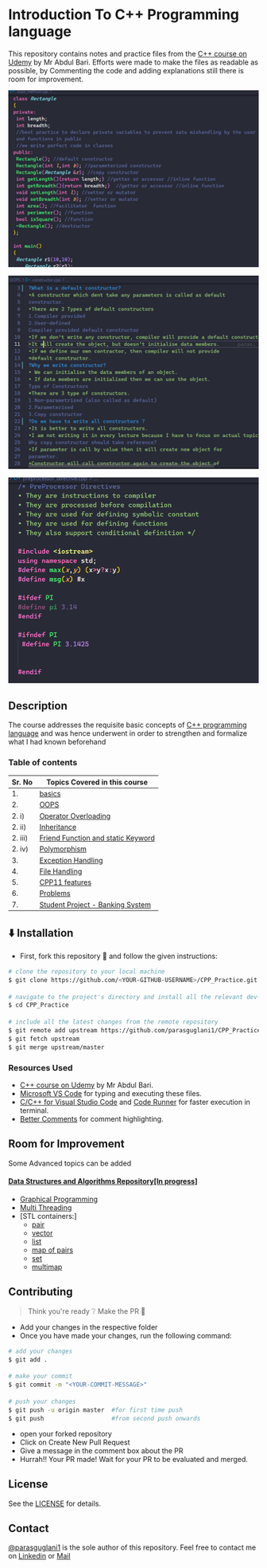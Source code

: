# Introduction To C++ Programming language

This repository contains notes and practice files from the [C++ course on Udemy](https://www.udemy.com/course/cpp-deep-dive/) by Mr Abdul Bari.
Efforts were made to make the files as readable as possible, by Commenting the code and adding explanations still there is room for improvement.

![img](./Screenshots/OOPS_Methods.png)

![img](./Screenshots/Constructors.png)

![img](./Screenshots/preprocessor_Directives.png)


## Description

The course addresses the requisite basic concepts of [C++ programming language](https://en.wikipedia.org/wiki/C%2B%2B) and was hence underwent in order to strengthen and formalize what I had known beforehand

### Table of contents


|Sr. No| Topics Covered in this course |
|-|-|
| 1.   | [basics](./basics)                |
|2.| [OOPS](./OOPS)                    |
| 2. i)|[Operator Overloading](./OOPS/operator_overloading)             |
| 2. ii)|[Inheritance](./OOPS/inheritance)             |
| 2. iii)|[Friend Function and static Keyword](./OOPS/friend_and_static/friend_class)             |
| 2. iv)|[Polymorphism](./OOPS/polymorphism/)             |
| 3. |[Exception Handling](./exception_handling/)               |
| 4. | [File Handling](./file%20handling/)                    |
| 5. |[CPP11 features](./CPP11%20features/)                   |
| 6. |[Problems](/practice%20problems/)                         |
| 7. |[Student Project - Banking System](./Project/banking_system.cpp) |





## :arrow_down: Installation

- First, fork this repository :fork_and_knife: and follow the given instructions:

```bash
# clone the repository to your local machine
$ git clone https://github.com/<YOUR-GITHUB-USERNAME>/CPP_Practice.git

# navigate to the project's directory and install all the relevant dev-dependencies
$ cd CPP_Practice

# include all the latest changes from the remote repository
$ git remote add upstream https://github.com/parasguglani1/CPP_Practice
$ git fetch upstream
$ git merge upstream/master
```



### Resources Used

- [C++ course on Udemy](https://www.udemy.com/course/cpp-deep-dive/) by Mr Abdul Bari.
- [Microsoft VS Code](https://code.visualstudio.com/) for typing and executing these files.
- [C/C++ for Visual Studio Code](https://github.com/Microsoft/vscode-cpptools) and [Code Runner](https://github.com/formulahendry/vscode-code-runner) for faster execution in terminal.
- [Better Comments](https://github.com/aaron-bond/better-comments) for comment highlighting.

## Room for Improvement
Some Advanced topics can be added

#### [Data Structures and Algorithms Repository[In progress]](https://github.com/parasguglani1/DSA_Practice)

- [Graphical Programming]()
- [Multi Threading]()
- [STL containers:]
    - [pair](https://www.geeksforgeeks.org/pair-in-cpp-stl/)
    - [vector](https://www.geeksforgeeks.org/vector-in-cpp-stl/)
    - [list](https://www.geeksforgeeks.org/list-cpp-stl/)
    - [map of pairs](https://www.geeksforgeeks.org/map-pairs-stl/)
    - [set ](https://www.geeksforgeeks.org/set-in-cpp-stl/)
    - [multimap](https://www.geeksforgeeks.org/multimap-associative-containers-the-c-standard-template-library-stl/)

## Contributing

> Think you're ready :grey_question: Make the PR :tropical_drink:

- Add your changes in the respective folder
- Once you have made your changes, run the following command:

```bash
# add your changes
$ git add .

# make your commit
$ git commit -m "<YOUR-COMMIT-MESSAGE>"

# push your changes
$ git push -u origin master  #for first time push
$ git push                   #from second push onwards
```

- open your forked repository
- Click on Create New Pull Request
- Give a message in the comment box about the PR
- Hurrah!! Your PR made! Wait for your PR to be evaluated and merged.

## License

See the [LICENSE](https://github.com/parasguglani1/CPP_Practice/blob/master/LICENSE) for details.

## Contact

[@parasguglani1](https://github.com/parasguglani1) is the sole author of this repository.
Feel free to contact me on [Linkedin](https://www.linkedin.com/in/parasguglani/) or [Mail](mailto:parasguglani1@gmail,com)